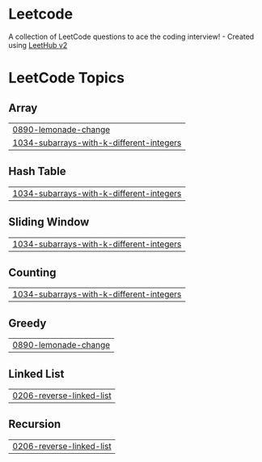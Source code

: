 # Leetcode
A collection of LeetCode questions to ace the coding interview! - Created using [LeetHub v2](https://github.com/arunbhardwaj/LeetHub-2.0)

<!---LeetCode Topics Start-->
# LeetCode Topics
## Array
|  |
| ------- |
| [0890-lemonade-change](https://github.com/prasadzalake45/Leetcode/tree/master/0890-lemonade-change) |
| [1034-subarrays-with-k-different-integers](https://github.com/prasadzalake45/Leetcode/tree/master/1034-subarrays-with-k-different-integers) |
## Hash Table
|  |
| ------- |
| [1034-subarrays-with-k-different-integers](https://github.com/prasadzalake45/Leetcode/tree/master/1034-subarrays-with-k-different-integers) |
## Sliding Window
|  |
| ------- |
| [1034-subarrays-with-k-different-integers](https://github.com/prasadzalake45/Leetcode/tree/master/1034-subarrays-with-k-different-integers) |
## Counting
|  |
| ------- |
| [1034-subarrays-with-k-different-integers](https://github.com/prasadzalake45/Leetcode/tree/master/1034-subarrays-with-k-different-integers) |
## Greedy
|  |
| ------- |
| [0890-lemonade-change](https://github.com/prasadzalake45/Leetcode/tree/master/0890-lemonade-change) |
## Linked List
|  |
| ------- |
| [0206-reverse-linked-list](https://github.com/prasadzalake45/Leetcode/tree/master/0206-reverse-linked-list) |
## Recursion
|  |
| ------- |
| [0206-reverse-linked-list](https://github.com/prasadzalake45/Leetcode/tree/master/0206-reverse-linked-list) |
<!---LeetCode Topics End-->